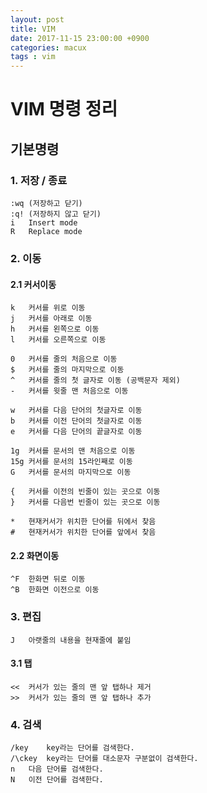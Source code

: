 ```yaml
---
layout: post
title: VIM 
date: 2017-11-15 23:00:00 +0900
categories: macux
tags : vim
---
```


# VIM 명령 정리

## 기본명령
### 1. 저장 / 종료
``` 
:wq (저장하고 닫기)
:q! (저장하지 않고 닫기)
i   Insert mode
R   Replace mode
```

### 2. 이동
#### 2.1 커서이동
```
k	커서를 위로 이동
j	커서를 아래로 이동
h	커서를 왼쪽으로 이동
l	커서를 오른쪽으로 이동

0	커서를 줄의 처음으로 이동
$	커서를 줄의 마지막으로 이동
^	커서를 줄의 첫 글자로 이동 (공백문자 제외)
-	커서를 윗줄 맨 처음으로 이동

w	커서를 다음 단어의 첫글자로 이동
b	커서를 이전 단어의 첫글자로 이동
e	커서를 다음 단어의 끝글자로 이동

1g	커서를 문서의 맨 처음으로 이동
15g	커서를 문서의 15라인째로 이동
G	커서를 문서의 마지막으로 이동

{	커서를 이전의 빈줄이 있는 곳으로 이동
}	커서를 다음번 빈줄이 있는 곳으로 이동

*	현재커서가 위치한 단어를 뒤에서 찾음
#	현재커서가 위치한 단어를 앞에서 찾음
```

#### 2.2 화면이동
```
^F	한화면 뒤로 이동
^B	한화면 이전으로 이동
```

### 3. 편집
``` 
J	아랫줄의 내용을 현재줄에 붙임
```
#### 3.1 탭
```
<<	커서가 있는 줄의 맨 앞 탭하나 제거
>>	커서가 있는 줄의 맨 앞 탭하나 추가
```

### 4. 검색
```
/key	key라는 단어를 검색한다.
/\ckey	key라는 단어를 대소문자 구분없이 검색한다.
n	다음 단어를 검색한다.
N	이전 단어를 검색한다.
```
